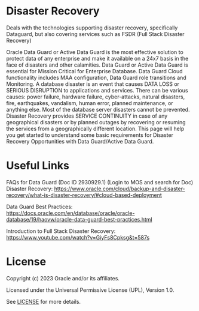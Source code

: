 # Disaster Recovery
Deals with the technologies supporting disaster recovery, specifically Dataguard, but also covering services such as FSDR (Full Stack Disaster Recovery)

Oracle Data Guard or Active Data Guard is the most effective solution to protect data of any enterprise and make it available on a 24x7 basis in the face of disasters and other calamities. Data Guard or Active Data Guard is essential for Mission Critical for Enterprise Database. Data Guard Cloud functionality includes MAA configuration, Data Guard role transitions and Monitoring.
A database disaster is an event that causes DATA LOSS or SERIOUS DISRUPTION to applications and services. There can be various causes: power failure, hardware failure, cyber-attacks, natural disasters, fire, earthquakes, vandalism, human error, planned maintenance, or anything else. Most of the database server disasters cannot be prevented. Disaster Recovery provides SERVICE CONTINUITY in case of any geographical disasters or by planned outages by recovering or resuming the services from a geographically different location. This page will help you get started to understand some basic requirements for Disaster Recovery Opportunities with Data Guard/Active Data Guard.

# Useful Links

 FAQs for Data Guard (Doc ID 2930929.1) (Login to MOS and search for Doc)
Disaster Recovery: https://www.oracle.com/cloud/backup-and-disaster-recovery/what-is-disaster-recovery/#cloud-based-deployment

Data Guard Best Practices: https://docs.oracle.com/en/database/oracle/oracle-database/19/haovw/oracle-data-guard-best-practices.html

Introduction to Full Stack Disaster Recovery: https://www.youtube.com/watch?v=GiyFs8Cpksg&t=587s

# License

Copyright (c) 2023 Oracle and/or its affiliates.

Licensed under the Universal Permissive License (UPL), Version 1.0.

See [LICENSE](https://github.com/oracle-devrel/technology-engineering/blob/folder-structure/LICENSE) for more details.
